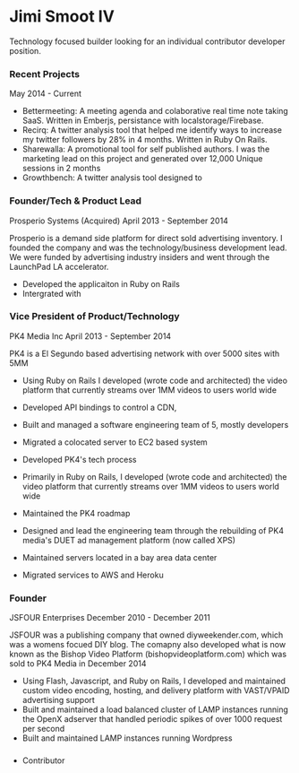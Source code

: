# Jimi Smoot IV 
Technology focused builder looking for an individual contributor developer position.

### Recent Projects
May 2014 - Current
- Bettermeeting: A meeting agenda and colaborative real time note taking SaaS. Written in Emberjs, persistance with localstorage/Firebase.
- Recirq: A twitter analysis tool that helped me identify ways to increase my twitter followers by 28% in 4 months. Written in Ruby On Rails.
- Sharewalla: A promotional tool for self published authors. I was the marketing lead on this project and generated over 12,000 Unique sessions in 2 months
- Growthbench: A twitter analysis tool designed to 


### Founder/Tech & Product Lead
Prosperio Systems (Acquired)
April 2013 - September 2014

Prosperio is a demand side platform for direct sold advertising inventory. I founded the company and was the technology/business development lead. We were funded by advertising industry insiders and went through the LaunchPad LA accelerator.

- Developed the applicaiton in Ruby on Rails
- Intergrated with 



### Vice President of Product/Technology
PK4 Media Inc
April 2013 - September 2014

PK4 is a El Segundo based advertising network with over 5000 sites with 5MM 

- Using Ruby on Rails I developed (wrote code and architected) the video platform that currently streams over 1MM videos to users world wide
- Developed API bindings to control a CDN, 
- Built and managed a software engineering team of 5, mostly developers
- Migrated a colocated server to EC2 based system
- Developed PK4's tech process


- Primarily in Ruby on Rails, I developed (wrote code and architected) the video platform that currently streams over 1MM videos to users world wide
- Maintained the PK4 roadmap
- Designed and lead the engineering team through the rebuilding of PK4 media's DUET ad management platform (now called XPS)
- Maintained servers located in a bay area data center
- Migrated services to AWS and Heroku



### Founder
JSFOUR Enterprises
December 2010 - December 2011

JSFOUR was a publishing company that owned diyweekender.com, which was a womens focued DIY blog. The comapny also developed what is now known as the Bishop Video Platform (bishopvideoplatform.com) which was sold to PK4 Media in December 2014
  
- Using Flash, Javascript, and Ruby on Rails, I developed and maintained custom video encoding, hosting, and delivery platform with VAST/VPAID advertising support
- Built and maintained a load balanced cluster of LAMP instances running the OpenX adserver that handled periodic spikes of over 1000 request per second
- Built and maintained LAMP instances running Wordpress

### 
- Contributor 
